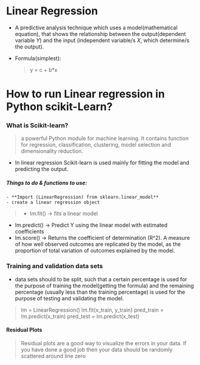 # Linear Regression

- A predictive analysis technique which uses a model(mathematical equation), that shows the relationship between the output(dependent variable _Y_) and the input (independent variable/s  _X_, which determine/s the output).

- Formula(simplest):
  > y = c + b*x

# How to run Linear regression in Python scikit-Learn?

### What is Scikit-learn?
> a powerful Python module for machine learning. It contains function for regression, classification, clustering, model selection and dimensionality reduction.

- In linear regression Scikit-learn is used mainly for fitting the model and predicting the output.
##### Things to do & functions to use:

    - **Import (LinearRegression) from sklearn.linear_model**
    - create a linear regression object
> - lm.fit() -> fits a linear model
  - lm.predict() -> Predict Y using the linear model with estimated coefficients
  - lm.score() -> Returns the coefficient of determination (R^2). A measure of how well observed outcomes are replicated by the model, as the proportion of total variation of outcomes explained by the model.

### Training and validation data sets

- data sets should to be split, such that a certain percentage is used for the purpose of training the model(getting the formula) and the remaining percentage (usually less than the training percentage) is used for the purpose of testing and validating the model.

> lm = LinearRegression()
  lm.fit(x_train, y_train)
  pred_train = lm.predict(x_train)
  pred_test = lm.predict(x_test)

#### Residual Plots
> Residual plots are a good way to visualize the errors in your data. If you have done a good job then your data should be randomly scattered around line zero


 